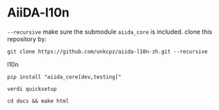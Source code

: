 # AiiDA-l10n

`--recursive` make sure the submodule `aiida_core` is included.
clone this repository by:

```
git clone https://github.com/unkcpz/aiida-l10n-zh.git --recursive
```

l10n

```
pip install "aiida_core[dev,testing]"
```

```
verdi quicksetup
```

```
cd docs && make html
```
